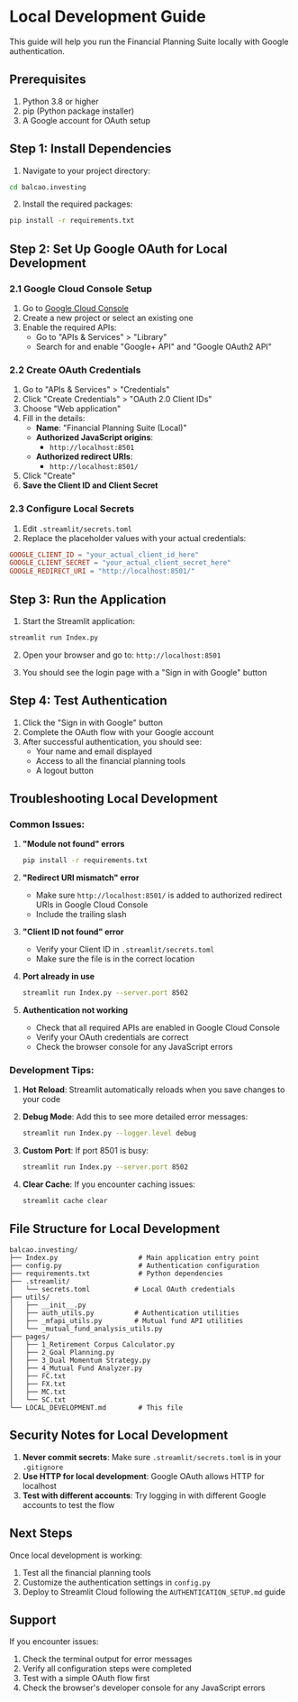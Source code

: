 # Local Development Guide

This guide will help you run the Financial Planning Suite locally with Google authentication.

## Prerequisites

1. Python 3.8 or higher
2. pip (Python package installer)
3. A Google account for OAuth setup

## Step 1: Install Dependencies

1. Navigate to your project directory:
```bash
cd balcao.investing
```

2. Install the required packages:
```bash
pip install -r requirements.txt
```

## Step 2: Set Up Google OAuth for Local Development

### 2.1 Google Cloud Console Setup
1. Go to [Google Cloud Console](https://console.cloud.google.com/)
2. Create a new project or select an existing one
3. Enable the required APIs:
   - Go to "APIs & Services" > "Library"
   - Search for and enable "Google+ API" and "Google OAuth2 API"

### 2.2 Create OAuth Credentials
1. Go to "APIs & Services" > "Credentials"
2. Click "Create Credentials" > "OAuth 2.0 Client IDs"
3. Choose "Web application"
4. Fill in the details:
   - **Name**: "Financial Planning Suite (Local)"
   - **Authorized JavaScript origins**: 
     - `http://localhost:8501`
   - **Authorized redirect URIs**:
     - `http://localhost:8501/`
5. Click "Create"
6. **Save the Client ID and Client Secret**

### 2.3 Configure Local Secrets
1. Edit `.streamlit/secrets.toml`
2. Replace the placeholder values with your actual credentials:

```toml
GOOGLE_CLIENT_ID = "your_actual_client_id_here"
GOOGLE_CLIENT_SECRET = "your_actual_client_secret_here"
GOOGLE_REDIRECT_URI = "http://localhost:8501/"
```

## Step 3: Run the Application

1. Start the Streamlit application:
```bash
streamlit run Index.py
```

2. Open your browser and go to: `http://localhost:8501`

3. You should see the login page with a "Sign in with Google" button

## Step 4: Test Authentication

1. Click the "Sign in with Google" button
2. Complete the OAuth flow with your Google account
3. After successful authentication, you should see:
   - Your name and email displayed
   - Access to all the financial planning tools
   - A logout button

## Troubleshooting Local Development

### Common Issues:

1. **"Module not found" errors**
   ```bash
   pip install -r requirements.txt
   ```

2. **"Redirect URI mismatch" error**
   - Make sure `http://localhost:8501/` is added to authorized redirect URIs in Google Cloud Console
   - Include the trailing slash

3. **"Client ID not found" error**
   - Verify your Client ID in `.streamlit/secrets.toml`
   - Make sure the file is in the correct location

4. **Port already in use**
   ```bash
   streamlit run Index.py --server.port 8502
   ```

5. **Authentication not working**
   - Check that all required APIs are enabled in Google Cloud Console
   - Verify your OAuth credentials are correct
   - Check the browser console for any JavaScript errors

### Development Tips:

1. **Hot Reload**: Streamlit automatically reloads when you save changes to your code

2. **Debug Mode**: Add this to see more detailed error messages:
   ```bash
   streamlit run Index.py --logger.level debug
   ```

3. **Custom Port**: If port 8501 is busy:
   ```bash
   streamlit run Index.py --server.port 8502
   ```

4. **Clear Cache**: If you encounter caching issues:
   ```bash
   streamlit cache clear
   ```

## File Structure for Local Development

```
balcao.investing/
├── Index.py                    # Main application entry point
├── config.py                   # Authentication configuration
├── requirements.txt            # Python dependencies
├── .streamlit/
│   └── secrets.toml           # Local OAuth credentials
├── utils/
│   ├── __init__.py
│   ├── auth_utils.py          # Authentication utilities
│   ├── _mfapi_utils.py        # Mutual fund API utilities
│   └── _mutual_fund_analysis_utils.py
├── pages/
│   ├── 1_Retirement Corpus Calculator.py
│   ├── 2_Goal Planning.py
│   ├── 3_Dual Momentum Strategy.py
│   ├── 4_Mutual Fund Analyzer.py
│   ├── FC.txt
│   ├── FX.txt
│   ├── MC.txt
│   └── SC.txt
└── LOCAL_DEVELOPMENT.md        # This file
```

## Security Notes for Local Development

1. **Never commit secrets**: Make sure `.streamlit/secrets.toml` is in your `.gitignore`
2. **Use HTTP for local development**: Google OAuth allows HTTP for localhost
3. **Test with different accounts**: Try logging in with different Google accounts to test the flow

## Next Steps

Once local development is working:
1. Test all the financial planning tools
2. Customize the authentication settings in `config.py`
3. Deploy to Streamlit Cloud following the `AUTHENTICATION_SETUP.md` guide

## Support

If you encounter issues:
1. Check the terminal output for error messages
2. Verify all configuration steps were completed
3. Test with a simple OAuth flow first
4. Check the browser's developer console for any JavaScript errors 